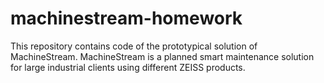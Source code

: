 # machinestream-homework
This repository contains code of the prototypical solution of MachineStream. MachineStream is a planned smart maintenance solution for large industrial clients using different ZEISS products.
